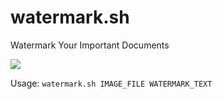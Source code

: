# watermark.sh
Watermark Your Important Documents

![](https://user-images.githubusercontent.com/8763936/103484484-614eaa80-4def-11eb-8f0d-e311de5afbc3.jpeg)

Usage: `watermark.sh IMAGE_FILE WATERMARK_TEXT`